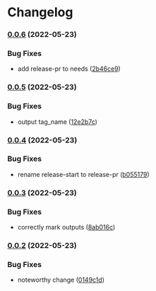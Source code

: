 # Changelog

### [0.0.6](https://github.com/Vilsol/oshabi/compare/v0.0.5...v0.0.6) (2022-05-23)


### Bug Fixes

* add release-pr to needs ([2b46ce9](https://github.com/Vilsol/oshabi/commit/2b46ce90872c22bf1b0b2492ff7cedfccc944347))

### [0.0.5](https://github.com/Vilsol/oshabi/compare/v0.0.4...v0.0.5) (2022-05-23)


### Bug Fixes

* output tag_name ([12e2b7c](https://github.com/Vilsol/oshabi/commit/12e2b7cf8f92a2a9c035d2cd043b6205c1414fd2))

### [0.0.4](https://github.com/Vilsol/oshabi/compare/v0.0.3...v0.0.4) (2022-05-23)


### Bug Fixes

* rename release-start to release-pr ([b055179](https://github.com/Vilsol/oshabi/commit/b055179f4ade51ec7189305232a322f4c7644b54))

### [0.0.3](https://github.com/Vilsol/oshabi/compare/v0.0.2...v0.0.3) (2022-05-23)


### Bug Fixes

* correctly mark outputs ([8ab016c](https://github.com/Vilsol/oshabi/commit/8ab016c40e286c78a1e657cec08041d9ba62675b))

### [0.0.2](https://github.com/Vilsol/oshabi/compare/v0.0.1...v0.0.2) (2022-05-23)


### Bug Fixes

* noteworthy change ([0149c1d](https://github.com/Vilsol/oshabi/commit/0149c1dc8c8e3a669fa2c57de513b8b2ba4af19c))
